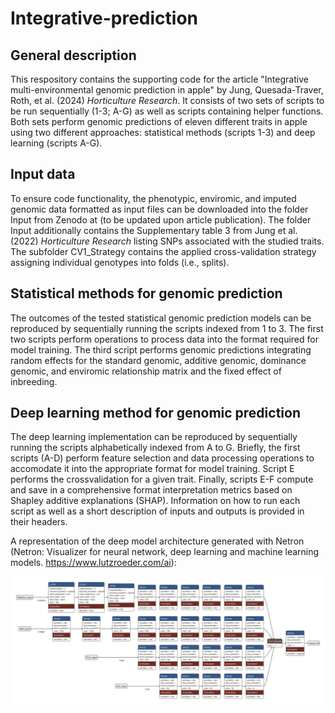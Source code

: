 # Integrative-prediction

## General description

This respository contains the supporting code for the article "Integrative multi-environmental genomic prediction in apple" by Jung, Quesada-Traver, Roth, et al. (2024) _Horticulture Research_. It consists of two sets of scripts to be run sequentially (1-3; A-G) as well as scripts containing helper functions. Both sets perform genomic predictions of eleven different traits in apple using two different approaches: statistical methods (scripts 1-3) and deep learning (scripts A-G).

## Input data

To ensure code functionality, the phenotypic, enviromic, and imputed genomic data formatted as input files can be downloaded into the folder Input from Zenodo at (to be updated upon article publication). The folder Input additionally contains the Supplementary table 3 from Jung et al. (2022) _Horticulture Research_ listing SNPs associated with the studied traits. The subfolder CV1_Strategy contains the applied cross-validation strategy assigning individual genotypes into folds (i.e., splits). 

## Statistical methods for genomic prediction

The outcomes of the tested statistical genomic prediction models can be reproduced by sequentially running the scripts indexed from 1 to 3. The first two scripts perform operations to process data into the format required for model training. The third script performs genomic predictions integrating random effects for the standard genomic, additive genomic, dominance genomic, and enviromic relationship matrix and the fixed effect of inbreeding.

## Deep learning method for genomic prediction

The deep learning implementation can be reproduced by sequentially running the scripts alphabetically indexed from A to G. Briefly, the first scripts (A-D) perform feature selection and data processing operations to accomodate it into the appropriate format for model training. Script E performs the crossvalidation for a given trait. Finally, scripts E-F compute and save in a comprehensive format interpretation metrics based on Shapley additive explanations (SHAP). Information on how to run each script as well as a short description of inputs and outputs is provided in their headers.

A representation of the deep model architecture generated with Netron (Netron: Visualizer for neural network, deep learning and machine learning models. https://www.lutzroeder.com/ai):

![Deep_learning_architechture](images/model_architecture_horiz.svg)
